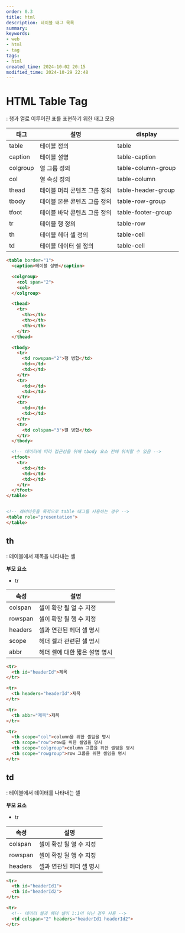 ```yaml
---
order: 0.3
title: html
description: 테이블 태그 목록
summary:
keywords:
- web
- html
- tag
tags:
- html
created_time: 2024-10-02 20:15
modified_time: 2024-10-29 22:48
---
```


# HTML Table Tag
: 행과 열로 이루어진 표를 표현하기 위한 태그 모음  

태그 | 설명 | display
---|---|---
table    | 테이블 정의 | table 
caption  | 테이블 설명 | table-caption
colgroup | 열 그룹 정의 | table-column-group
col      | 열 속성 정의 | table-column
thead    | 테이블 머리 콘텐츠 그룹 정의 | table-header-group
tbody    | 테이블 본문 콘텐츠 그룹 정의 | table-row-group
tfoot    | 테이블 바닥 콘텐츠 그룹 정의 | table-footer-group
tr       | 테이블 행 정의 | table-row
th       | 테이블 헤더 셀 정의 | table-cell
td       | 테이블 데이터 셀 정의 | table-cell

```html
<table border="1">
  <caption>테이블 설명</caption>

  <colgroup>
    <col span="2">
    <col>
  </colgroup>

  <thead>
    <tr>
      <th></th>
      <th></th>
      <th></th>
    </tr>
  </thead>

  <tbody>
    <tr>
      <td rowspan="2">행 병합</td>
      <td></td>
      <td></td>
    </tr>
    <tr>
      <td></td>
      <td></td>
    </tr>
    <tr>
      <td></td>
      <td></td>
    </tr>
    <tr>
      <td colspan="3">열 병합</td>
    </tr>
  </tbody>

  <!-- 데이터에 따라 접근성을 위해 tbody 요소 전에 위치할 수 있음 -->
  <tfoot>
    <tr>
      <td></td>
      <td></td>
      <td></td>
    </tr>
  </tfoot>
</table>


<!-- 레이아웃을 목적으로 table 태그를 사용하는 경우 -->
<table role="presentation">
</table>
```



## th
: 테이블에서 제목을 나타내는 셀 

**부모 요소**
- tr

속성 | 설명
---|---
colspan | 셀이 확장 될 열 수 지정
rowspan | 셀이 확장 될 행 수 지정
headers | 셀과 연관된 헤더 셀 명시  
scope   | 헤더 셀과 관련된 셀 명시
abbr    | 헤더 셀에 대한 짧은 설명 명시


```html
<tr>
  <th id="headerId">제목
</tr>

<tr>
  <th headers="headerId">제목
</tr>

<tr>
  <th abbr="제목">제목
</tr>

<tr>
  <th scope="col">column을 위한 셀임을 명시
  <th scope="row">row를 위한 셀임을 명시
  <th scope="colgroup">column 그룹을 위한 셀임을 명시
  <th scope="rowgroup">row 그룹을 위한 셀임을 명시
</tr>
```



## td
: 테이블에서 데이터를 나타내는 셀  

**부모 요소**
- tr

속성 | 설명
---|---
colspan | 셀이 확장 될 열 수 지정
rowspan | 셀이 확장 될 행 수 지정
headers | 셀과 연관된 헤더 셀 명시  


```html
<tr>
  <th id="headerId1">
  <th id="headerId2">
</tr>

<tr>
  <!-- 데이터 셀과 헤더 셀이 1:1이 아닌 경우 사용 -->
  <td colspan="2" headers="headerId1 headerId2">
</tr>
```